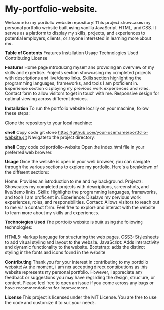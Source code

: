 ﻿# My-portfolio-website.

 Welcome to my portfolio website repository! This project showcases my personal portfolio website built using vanilla JavaScript, HTML, and CSS. It serves as a platform to display my skills, projects, and experiences to potential employers, clients, or anyone interested in learning more about me.

**Table of Contents**
Features
Installation
Usage
Technologies Used
Contributing
License

**Features**
Home page introducing myself and providing an overview of my skills and expertise.
Projects section showcasing my completed projects with descriptions and live/demo links.
Skills section highlighting the programming languages, frameworks, and tools I am proficient in.
Experience section displaying my previous work experiences and roles.
Contact form to allow visitors to get in touch with me.
Responsive design for optimal viewing across different devices.

**Installation**
To run the portfolio website locally on your machine, follow these steps:

Clone the repository to your local machine:

**shell**
Copy code
git clone https://github.com/your-username/portfolio-website.git
Navigate to the project directory:

**shell**
Copy code
cd portfolio-website
Open the index.html file in your preferred web browser.

**Usage**
Once the website is open in your web browser, you can navigate through the various sections to explore my portfolio. Here's a breakdown of the different sections:

Home: Provides an introduction to me and my background.
Projects: Showcases my completed projects with descriptions, screenshots, and live/demo links.
Skills: Highlights the programming languages, frameworks, and tools I am proficient in.
Experience: Displays my previous work experiences, roles, and responsibilities.
Contact: Allows visitors to reach out to me via a contact form.
Feel free to explore and interact with the website to learn more about my skills and experiences.

**Technologies Used**
The portfolio website is built using the following technologies:

HTML5: Markup language for structuring the web pages.
CSS3: Stylesheets to add visual styling and layout to the website.
JavaScript: Adds interactivity and dynamic functionality to the website.
Bootstrap: adds the distinct styling in the fonts and icons found in the website

**Contributing**
Thank you for your interest in contributing to my portfolio website! At the moment, I am not accepting direct contributions as this website represents my personal portfolio. However, I appreciate any feedback or suggestions you may have regarding the design, structure, or content. Please feel free to open an issue if you come across any bugs or have recommendations for improvement.

**License**
This project is licensed under the MIT License. You are free to use the code and customize it to suit your needs.

